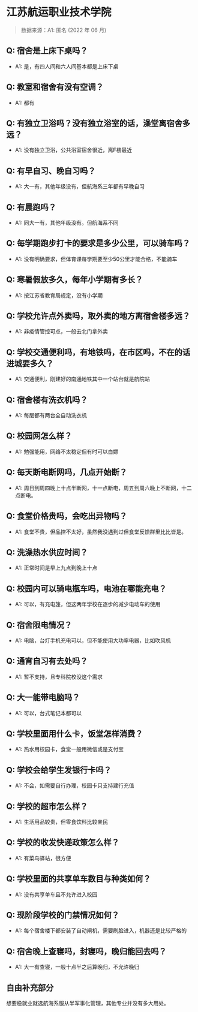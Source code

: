 # 江苏航运职业技术学院

> 数据来源：A1: 匿名 (2022 年 06 月)

## Q: 宿舍是上床下桌吗？

- A1: 是，有四人间和六人间基本都是上床下桌

## Q: 教室和宿舍有没有空调？

- A1: 都有

## Q: 有独立卫浴吗？没有独立浴室的话，澡堂离宿舍多远？

- A1: 没有独立卫浴，公共浴室宿舍很近，离F楼最近

## Q: 有早自习、晚自习吗？

- A1: 大一有，其他年级没有，但航海系三年都有早晚自习

## Q: 有晨跑吗？

- A1: 同大一有，其他年级没有。但航海系不同

## Q: 每学期跑步打卡的要求是多少公里，可以骑车吗？

- A1: 没有明确要求，但体育课每学期要至少50公里才能合格，不能骑车

## Q: 寒暑假放多久，每年小学期有多长？

- A1: 按江苏省教育局规定，没有小学期

## Q: 学校允许点外卖吗，取外卖的地方离宿舍楼多远？

- A1: 非疫情管控可点，一般去北门拿外卖

## Q: 学校交通便利吗，有地铁吗，在市区吗，不在的话进城要多久？

- A1: 交通便利，刚建好的南通地铁其中一个站台就是航院站

## Q: 宿舍楼有洗衣机吗？

- A1: 每层都有两台全自动洗衣机

## Q: 校园网怎么样？

- A1: 勉强能用，网络不太稳定但有时可以白嫖

## Q: 每天断电断网吗，几点开始断？

- A1: 周日到周四晚上十点半断网，十一点断电，周五到周六晚上不断网，十二点断电。

## Q: 食堂价格贵吗，会吃出异物吗？

- A1: 食堂不贵，但品控不太好，虽然我没遇到过但食堂反馈群里比比皆是。

## Q: 洗澡热水供应时间？

- A1: 正常时间是早上九点到晚上十点

## Q: 校园内可以骑电瓶车吗，电池在哪能充电？

- A1: 可以，有充电篷，但这两年学校在逐步的减少电动车的使用

## Q: 宿舍限电情况？

- A1: 电脑，台灯手机充电可以，但不能使用大功率电器，比如吹风机

## Q: 通宵自习有去处吗？

- A1: 暂不支持，且专科院校没这个需求

## Q: 大一能带电脑吗？

- A1: 可以，台式笔记本都可以

## Q: 学校里面用什么卡，饭堂怎样消费？

- A1: 热水用校园卡，食堂一般用微信或是支付宝

## Q: 学校会给学生发银行卡吗？

- A1: 不会，如需要自行办理，校园卡只支持建行充值

## Q: 学校的超市怎么样？

- A1: 生活用品较贵，但零食饮料比较亲民

## Q: 学校的收发快递政策怎么样？

- A1: 有菜鸟驿站，很方便

## Q: 学校里面的共享单车数目与种类如何？

- A1: 没有共享单车且不允许进入校园

## Q: 现阶段学校的门禁情况如何？

- A1: 每个宿舍楼下都安装了自动闸机，需要刷脸进入，机器还是比较严格的

## Q: 宿舍晚上查寝吗，封寝吗，晚归能回去吗？

- A1: 大一有查寝，一般十点半之后算晚归，不允许晚归

## 自由补充部分

想要稳就业就选航海系服从半军事化管理，其他专业并没有多大用处。